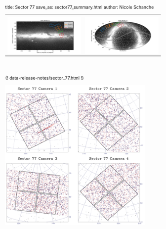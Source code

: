 title: Sector 77
save_as: sector77_summary.html
author: Nicole Schanche


<table>
  <tr>
    <th colspan="2" ></th>
  </tr>
  <tr>
    <td width="50%" style = "text-align: center;">
          <img class="img-responsive" style="max-width:100%;" src="images/sector-plots/tess_galactic_sector_077.png"> 
    </td>
    <td width="50%" style = "text-align: center;">
          <img class="img-responsive" style="max-width:100%;" src="images/sector-plots/tess_icrs_sector_077.png">
    </td>
  </tr>
</table>
<br></br>





{! data-release-notes/sector_77.html !}

<img class="img-responsive" style="max-width:90%;" src="images/sector-plots/sector-plots.077.jpeg">